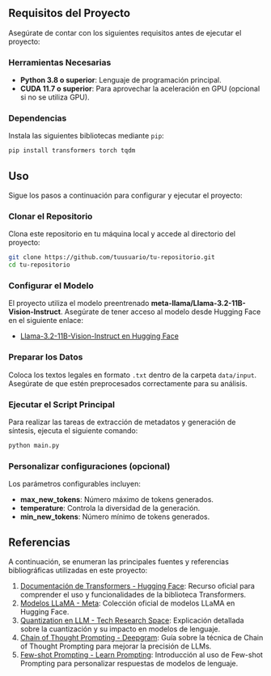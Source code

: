 

## Requisitos del Proyecto

Asegúrate de contar con los siguientes requisitos antes de ejecutar el proyecto:

### Herramientas Necesarias
- **Python 3.8 o superior**: Lenguaje de programación principal.
- **CUDA 11.7 o superior**: Para aprovechar la aceleración en GPU (opcional si no se utiliza GPU).

### Dependencias
Instala las siguientes bibliotecas mediante `pip`:
```bash
pip install transformers torch tqdm
```

## Uso

Sigue los pasos a continuación para configurar y ejecutar el proyecto:

### Clonar el Repositorio
Clona este repositorio en tu máquina local y accede al directorio del proyecto:
```bash
git clone https://github.com/tuusuario/tu-repositorio.git
cd tu-repositorio
```

### Configurar el Modelo
El proyecto utiliza el modelo preentrenado **meta-llama/Llama-3.2-11B-Vision-Instruct**. Asegúrate de tener acceso al modelo desde Hugging Face en el siguiente enlace:  
- [Llama-3.2-11B-Vision-Instruct en Hugging Face](https://huggingface.co/meta-llama/Llama-3.2-11B-Vision-Instruct)

### Preparar los Datos
Coloca los textos legales en formato `.txt` dentro de la carpeta `data/input`. Asegúrate de que estén preprocesados correctamente para su análisis.

### Ejecutar el Script Principal
Para realizar las tareas de extracción de metadatos y generación de síntesis, ejecuta el siguiente comando:
```bash
python main.py
```

### Personalizar configuraciones (opcional)
Los parámetros configurables incluyen:
- **max_new_tokens**: Número máximo de tokens generados.
- **temperature**: Controla la diversidad de la generación.
- **min_new_tokens**: Número mínimo de tokens generados.

## Referencias

A continuación, se enumeran las principales fuentes y referencias bibliográficas utilizadas en este proyecto:

1. [Documentación de Transformers - Hugging Face](https://huggingface.co/docs/transformers/en/index): Recurso oficial para comprender el uso y funcionalidades de la biblioteca Transformers.
2. [Modelos LLaMA - Meta](https://huggingface.co/collections/meta-llama/llama-32-66f448ffc8c32f949b04c8cf): Colección oficial de modelos LLaMA en Hugging Face.
3. [Quantization en LLM - Tech Research Space](https://medium.com/@techresearchspace/what-is-quantization-in-llm-01ba61968a51): Explicación detallada sobre la cuantización y su impacto en modelos de lenguaje.
4. [Chain of Thought Prompting - Deepgram](https://deepgram.com/learn/chain-of-thought-prompting-guide): Guía sobre la técnica de Chain of Thought Prompting para mejorar la precisión de LLMs.
5. [Few-shot Prompting - Learn Prompting](https://learnprompting.org/docs/basics/few_shot?srsltid=AfmBOopY1hz1ELtbvzCDem35nexC4X8LwZImQlWRuWQ2f1k8YcqNk3u_): Introducción al uso de Few-shot Prompting para personalizar respuestas de modelos de lenguaje.


